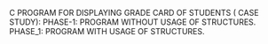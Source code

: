 C PROGRAM FOR DISPLAYING GRADE CARD OF STUDENTS ( CASE STUDY):
PHASE-1: PROGRAM WITHOUT USAGE OF STRUCTURES.
PHASE_1: PROGRAM WITH USAGE OF STRUCTURES.

